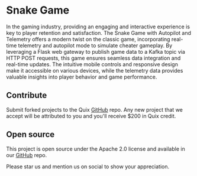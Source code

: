 # Snake Game

In the gaming industry, providing an engaging and interactive experience is key to player retention and satisfaction. The Snake Game with Autopilot and Telemetry offers a modern twist on the classic game, incorporating real-time telemetry and autopilot mode to simulate cheater gameplay. By leveraging a Flask web gateway to publish game data to a Kafka topic via HTTP POST requests, this game ensures seamless data integration and real-time updates. The intuitive mobile controls and responsive design make it accessible on various devices, while the telemetry data provides valuable insights into player behavior and game performance. 

## Contribute

Submit forked projects to the Quix [GitHub](https://github.com/quixio/quix-samples) repo. Any new project that we accept will be attributed to you and you'll receive $200 in Quix credit.

## Open source

This project is open source under the Apache 2.0 license and available in our [GitHub](https://github.com/quixio/quix-samples) repo.

Please star us and mention us on social to show your appreciation.